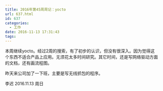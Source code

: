 ```yaml
---
title: 2016年第45周周记：yocto
url: 637.html
id: 637
categories:
  - 工作
date: 2016-11-13 17:31:43
tags:
---
```


本周继续yocto。经过2周的搜索，有了初步的认识，但没有很深入。因为觉得这个东西不适合产品上应用。无须花太多时间研究。其它时间，还是写网络驱动方面的文档，还有画流程图。 

昨天来公司加了一下班，主要是写无线抓包的程序。 

李迟 2016.11.13 周日